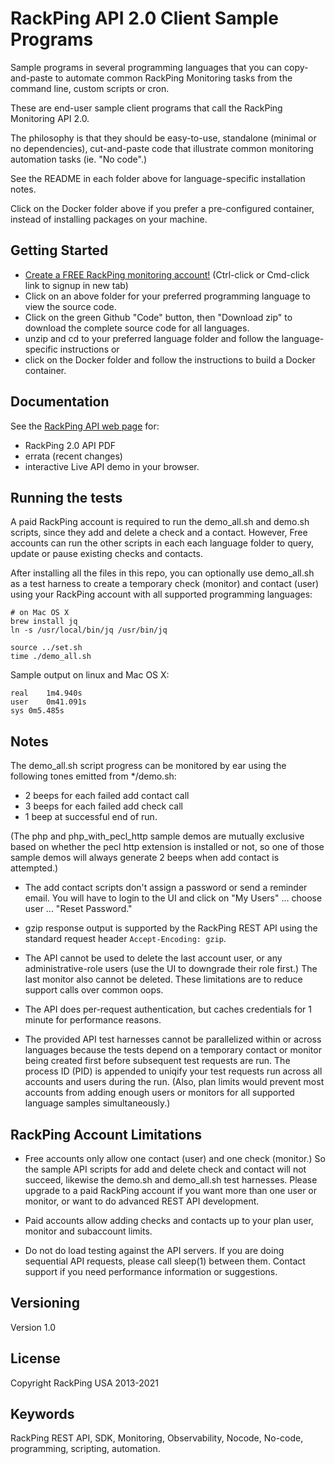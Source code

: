 # RackPing API 2.0 Client Sample Programs

Sample programs in several programming languages that you can copy-and-paste to automate common RackPing Monitoring tasks from the command line, custom scripts or cron.

These are end-user sample client programs that call the RackPing Monitoring API 2.0.

The philosophy is that they should be easy-to-use, standalone (minimal or no dependencies), cut-and-paste code that illustrate common monitoring automation tasks (ie. "No code".)

See the README in each folder above for language-specific installation notes.

Click on the Docker folder above if you prefer a pre-configured container, instead of installing packages on your machine.

## Getting Started

* [Create a FREE RackPing monitoring account!](https://www.rackping.com/cgi-bin/signup.cgi) (Ctrl-click or Cmd-click link to signup in new tab)
* Click on an above folder for your preferred programming language to view the source code.
* Click on the green Github "Code" button, then "Download zip" to download the complete source code for all languages.
* unzip and cd to your preferred language folder and follow the language-specific instructions or
* click on the Docker folder and follow the instructions to build a Docker container.

## Documentation

See the [RackPing API web page](https://www.rackping.com/api.html) for:

* RackPing 2.0 API PDF
* errata (recent changes)
* interactive Live API demo in your browser.

## Running the tests

A paid RackPing account is required to run the demo_all.sh and demo.sh scripts, since they add and delete a check and a contact. However, Free accounts can run the other scripts in each each language folder to query, update or pause existing checks and contacts.

After installing all the files in this repo, you can optionally use demo_all.sh as a test harness to create a temporary check (monitor) and contact (user) using your RackPing account with all supported programming languages:

```
# on Mac OS X
brew install jq
ln -s /usr/local/bin/jq /usr/bin/jq
```

```
source ../set.sh
time ./demo_all.sh
```

Sample output on linux and Mac OS X:
```
real	1m4.940s
user	0m41.091s
sys	0m5.485s
```

## Notes

The demo_all.sh script progress can be monitored by ear using the following tones emitted from */demo.sh:

* 2 beeps for each failed add contact call
* 3 beeps for each failed add check call
* 1 beep at successful end of run.

(The php and php_with_pecl_http sample demos are mutually exclusive based on whether the pecl http extension is installed or not, so one of those sample demos will always generate 2 beeps when add contact is attempted.)

* The add contact scripts don't assign a password or send a reminder email. You will have to login to the UI and click on "My Users" ... choose user ... "Reset Password."

* gzip response output is supported by the RackPing REST API using the standard request header `Accept-Encoding: gzip`.

* The API cannot be used to delete the last account user, or any administrative-role users (use the UI to downgrade their role first.) The last monitor also cannot be deleted. These limitations are to reduce support calls over common oops.

* The API does per-request authentication, but caches credentials for 1 minute for performance reasons.

* The provided API test harnesses cannot be parallelized within or across languages because the tests depend on a temporary contact or monitor being created first before subsequent test requests are run. The process ID (PID) is appended to uniqify your test requests run across all accounts and users during the run. (Also, plan limits would prevent most accounts from adding enough users or monitors for all supported language samples simultaneously.)

## RackPing Account Limitations

* Free accounts only allow one contact (user) and one check (monitor.) So the sample API scripts for add and delete check and contact will not succeed, likewise the demo.sh and demo_all.sh test harnesses. Please upgrade to a paid RackPing account if you want more than one user or monitor, or want to do advanced REST API development.

* Paid accounts allow adding checks and contacts up to your plan user, monitor and subaccount limits.

* Do not do load testing against the API servers. If you are doing sequential API requests, please call sleep(1) between them. Contact support if you need performance information or suggestions.

## Versioning

Version 1.0

## License

Copyright RackPing USA 2013-2021

## Keywords

RackPing REST API, SDK, Monitoring, Observability, Nocode, No-code, programming, scripting, automation.
